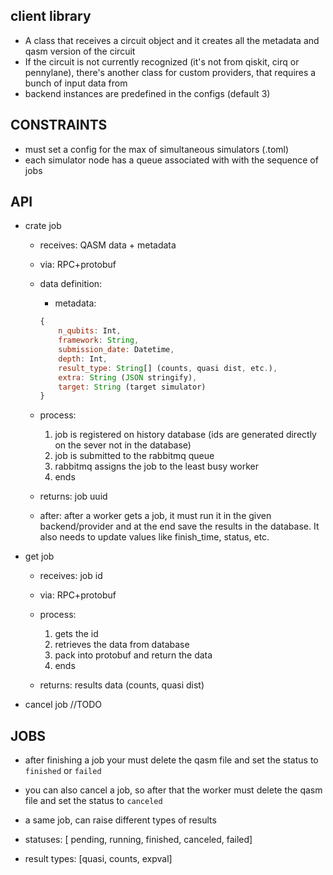 ## client library

- A class that receives a circuit object and it creates all the metadata and qasm version of the circuit
- If the circuit is not currently recognized (it's not from qiskit, cirq or pennylane), there's another class for custom providers, that requires a bunch of input data from
- backend instances are predefined in the configs (default 3)

## CONSTRAINTS

- must set a config for the max of simultaneous simulators (.toml)
- each simulator node has a queue associated with with the sequence of jobs

## API

- crate job

    - receives: QASM data + metadata
    - via: RPC+protobuf

    - data definition: 
        - metadata: 
        ```js
        {
            n_qubits: Int,
            framework: String,
            submission_date: Datetime,
            depth: Int,
            result_type: String[] (counts, quasi dist, etc.),
            extra: String (JSON stringify),
            target: String (target simulator)
        }
        ```

    - process:
        1. job is registered on history database (ids are generated directly on the sever not in the database)
        2. job is submitted to the rabbitmq queue
        3. rabbitmq assigns the job to the least busy worker
        4. ends
    
    - returns: job uuid

    - after: after a worker gets a job, it must run it in the given backend/provider and at the end save the results in the database. It also needs to update values like finish_time, status, etc.

- get job
    
    - receives: job id
    - via: RPC+protobuf

    - process:
        1. gets the id
        2. retrieves the data from database
        3. pack into protobuf and return the data
        4. ends

    - returns: results data (counts, quasi dist)


- cancel job
    //TODO


## JOBS

- after finishing a job your must delete the qasm file and set the status to `finished` or `failed`
- you can also cancel a job, so after that the worker must delete the qasm file and set the status to `canceled` 
- a same job, can raise different types of results

- statuses: [ pending, running, finished, canceled,  failed]  
- result types: [quasi, counts, expval]